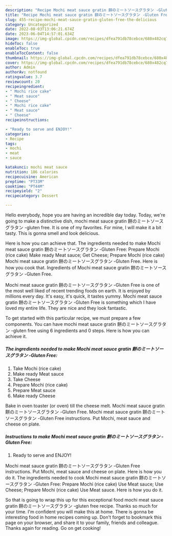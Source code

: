 ```yaml
---
description: "Recipe Mochi meat sauce gratin 餅のミートソースグラタン -Gluten Free the Delicious}"
title: "Recipe Mochi meat sauce gratin 餅のミートソースグラタン -Gluten Free the Delicious}"
slug: 455-recipe-mochi-meat-sauce-gratin-gluten-free-the-delicious
category: Uncategorized
date: 2022-08-03T13:06:21.674Z
date: 2023-06-04T14:57:01.634Z
image: https://img-global.cpcdn.com/recipes/dfea791db78cebce/680x482cq70/mochi-meat-sauce-gratin-餅のミートソースグラタン-gluten-free-recipe-main-photo.jpg
hideToc: false
enableToc: true
enableTocContent: false
thumbnail: https://img-global.cpcdn.com/recipes/dfea791db78cebce/680x482cq70/mochi-meat-sauce-gratin-餅のミートソースグラタン-gluten-free-recipe-main-photo.jpg
cover: https://img-global.cpcdn.com/recipes/dfea791db78cebce/680x482cq70/mochi-meat-sauce-gratin-餅のミートソースグラタン-gluten-free-recipe-main-photo.jpg
author: Admin
authorAv: notfound
ratingvalue: 3.7
reviewcount: 20
recipeingredient:
- " Mochi rice cake"
- " Meat sauce"
- " Cheese"
- " Mochi rice cake"
- " Meat sauce"
- " Cheese"
recipeinstructions:

- "Ready to serve and ENJOY!"
categories:
- Recipe
tags:
- mochi
- meat
- sauce

katakunci: mochi meat sauce 
nutrition: 186 calories
recipecuisine: American
preptime: "PT33M"
cooktime: "PT44M"
recipeyield: "2"
recipecategory: Dessert

---
```



Hello everybody, hope you are having an incredible day today. Today, we're going to make a distinctive dish, mochi meat sauce gratin 餅のミートソースグラタン -gluten free. It is one of my favorites. For mine, I will make it a bit tasty. This is gonna smell and look delicious.

Here is how you can achieve that. The ingredients needed to make Mochi meat sauce gratin 餅のミートソースグラタン -Gluten Free: Prepare Mochi (rice cake) Make ready Meat sauce; Get Cheese; Prepare Mochi (rice cake) Mochi meat sauce gratin 餅のミートソースグラタン -Gluten Free. Here is how you cook that. Ingredients of Mochi meat sauce gratin 餅のミートソースグラタン -Gluten Free.

Mochi meat sauce gratin 餅のミートソースグラタン -Gluten Free is one of the most well liked of recent trending foods on earth. It is enjoyed by millions every day. It's easy, it's quick, it tastes yummy. Mochi meat sauce gratin 餅のミートソースグラタン -Gluten Free is something which I have loved my entire life. They are nice and they look fantastic.


To get started with this particular recipe, we must prepare a few components. You can have mochi meat sauce gratin 餅のミートソースグラタン -gluten free using 6 ingredients and 0 steps. Here is how you can achieve it.

<!--inarticleads1-->

##### The ingredients needed to make Mochi meat sauce gratin 餅のミートソースグラタン -Gluten Free:

1. Take  Mochi (rice cake)
1. Make ready  Meat sauce
1. Take  Cheese
1. Prepare  Mochi (rice cake)
1. Prepare  Meat sauce
1. Make ready  Cheese


Bake in oven toaster (or oven) till the cheese melt. Mochi meat sauce gratin 餅のミートソースグラタン -Gluten Free. Mochi meat sauce gratin 餅のミートソースグラタン -Gluten Free instructions. Put Mochi, meat sauce and cheese on plate. 

<!--inarticleads2-->

##### Instructions to make Mochi meat sauce gratin 餅のミートソースグラタン -Gluten Free:


1. Ready to serve and ENJOY!

Mochi meat sauce gratin 餅のミートソースグラタン -Gluten Free instructions. Put Mochi, meat sauce and cheese on plate. Here is how you do it. The ingredients needed to cook Mochi meat sauce gratin 餅のミートソースグラタン -Gluten Free: Prepare Mochi (rice cake) Use Meat sauce; Use Cheese; Prepare Mochi (rice cake) Use Meat sauce. Here is how you do it. 

So that is going to wrap this up for this exceptional food mochi meat sauce gratin 餅のミートソースグラタン -gluten free recipe. Thanks so much for your time. I'm confident you will make this at home. There is gonna be interesting food in home recipes coming up. Don't forget to bookmark this page on your browser, and share it to your family, friends and colleague. Thanks again for reading. Go on get cooking!
